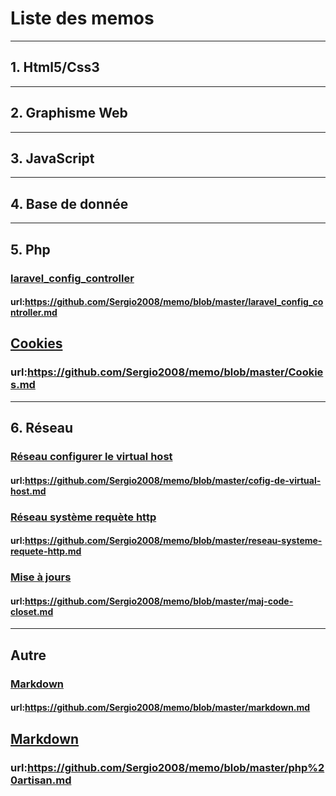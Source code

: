 # Liste des memos

***
## 1. Html5/Css3
***
## 2. Graphisme Web
***
## 3. JavaScript
***
## 4. Base de donnée
***
## 5. Php
### [laravel_config_controller](https://github.com/Sergio2008/memo/blob/master/laravel_config_controller.md)
#### url:https://github.com/Sergio2008/memo/blob/master/laravel_config_controller.md

## [Cookies](https://github.com/Sergio2008/memo/blob/master/Cookies.md)
### url:https://github.com/Sergio2008/memo/blob/master/Cookies.md 
***
## 6. Réseau

### [Réseau configurer le virtual host](https://github.com/Sergio2008/memo/blob/master/cofig-de-virtual-host.md)
#### url:https://github.com/Sergio2008/memo/blob/master/cofig-de-virtual-host.md

### [Réseau système requète http](https://github.com/Sergio2008/memo/blob/master/reseau-systeme-requete-http.md)
#### url:https://github.com/Sergio2008/memo/blob/master/reseau-systeme-requete-http.md

### [Mise à jours](https://github.com/Sergio2008/memo/blob/master/maj-code-closet.md)
#### url:https://github.com/Sergio2008/memo/blob/master/maj-code-closet.md

***
## Autre
####

### [Markdown](https://github.com/Sergio2008/memo/blob/master/markdown.md)
#### url:https://github.com/Sergio2008/memo/blob/master/markdown.md

## [Markdown](https://github.com/Sergio2008/memo/blob/master/php%20artisan.md)
### url:https://github.com/Sergio2008/memo/blob/master/php%20artisan.md
